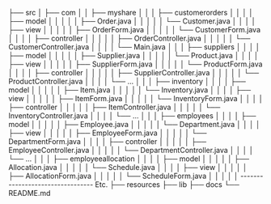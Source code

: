 ├── src
│   ├── com
│   │   ├── myshare
│   │   │   ├── customerorders
│   │   │   │   ├── model
│   │   │   │   │   ├── Order.java
│   │   │   │   │   └── Customer.java
│   │   │   │   ├── view
│   │   │   │   │   ├── OrderForm.java
│   │   │   │   │   └── CustomerForm.java
│   │   │   │   ├── controller
│   │   │   │   │   ├── OrderController.java
│   │   │   │   │   └── CustomerController.java
│   │   │   │   └── Main.java
│   │   │   ├── suppliers
│   │   │   │   ├── model
│   │   │   │   │   ├── Supplier.java
│   │   │   │   │   └── Product.java
│   │   │   │   ├── view
│   │   │   │   │   ├── SupplierForm.java
│   │   │   │   │   └── ProductForm.java
│   │   │   │   ├── controller
│   │   │   │   │   ├── SupplierController.java
│   │   │   │   │   └── ProductController.java
│   │   │   │   └── ...
│   │   │   ├── inventory
│   │   │   │   ├── model
│   │   │   │   │   ├── Item.java
│   │   │   │   │   └── Inventory.java
│   │   │   │   ├── view
│   │   │   │   │   ├── ItemForm.java
│   │   │   │   │   └── InventoryForm.java
│   │   │   │   ├── controller
│   │   │   │   │   ├── ItemController.java
│   │   │   │   │   └── InventoryController.java
│   │   │   │   └── ...
│   │   │   ├── employees
│   │   │   │   ├── model
│   │   │   │   │   ├── Employee.java
│   │   │   │   │   └── Department.java
│   │   │   │   ├── view
│   │   │   │   │   ├── EmployeeForm.java
│   │   │   │   │   └── DepartmentForm.java
│   │   │   │   ├── controller
│   │   │   │   │   ├── EmployeeController.java
│   │   │   │   │   └── DepartmentController.java
│   │   │   │   └── ...
│   │   │   ├── employeeallocation
│   │   │   │   ├── model
│   │   │   │   │   ├── Allocation.java
│   │   │   │   │   └── Schedule.java
│   │   │   │   ├── view
│   │   │   │   │   ├── AllocationForm.java
│   │   │   │   │   └── ScheduleForm.java
│   │   │   │   │ --------------------------------- Etc.
├── resources
├── lib
├── docs
└── README.md
